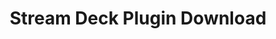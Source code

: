 ---
title: Stream Deck Plugin Download
redirect_to: https://marketplace.elgato.com/product/deckconnect-a034a23f-600b-442b-9300-ff0509f6b33f
sitemap: false
permalink: /deck
search: false
---